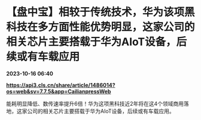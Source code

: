 # 【盘中宝】相较于传统技术，华为该项黑科技在多方面性能优势明显，这家公司的相关芯片主要搭载于华为AIoT设备，后续或有车载应用

**2023-10-16 06:40**

**https://api3.cls.cn/share/article/1486014?os=web&sv=7.7.5&app=CailianpressWeb**

能耗明显降低、数传速率提升6倍！华为这项黑科技近2年将在这4个领域商用落地，这家公司的相关芯片主要搭载于华为AIoT设备，后续或有车载应用。